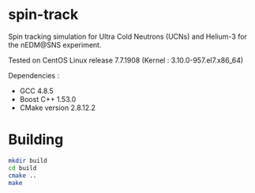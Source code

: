# spin-track
Spin tracking simulation for Ultra Cold Neutrons (UCNs) and Helium-3 for the nEDM@SNS experiment.

Tested on CentOS Linux release 7.7.1908 (Kernel : 3.10.0-957.el7.x86_64)

Dependencies :
- GCC 4.8.5
- Boost C++ 1.53.0
- CMake version 2.8.12.2

# Building
```bash
mkdir build
cd build
cmake ..
make
```
